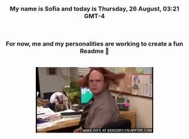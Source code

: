


<div align="center">
<h3 >My name is Sofia and today is Thursday, 26 August, 03:21 GMT-4</h3><br>
<h3 >For now, me and my personalities are working to create a fun Readme 👋
</h3><br>
<img src='img/dwight.gif' alt='working...'/>
</div>
